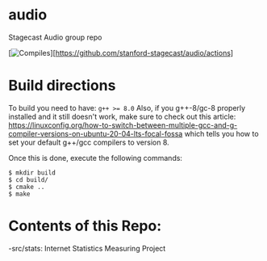 # audio
Stagecast Audio group repo

[![Compiles](https://github.com/stanford-stagecast/audio/workflows/Compile/badge.svg?event=push)][https://github.com/stanford-stagecast/audio/actions]

# Build directions

To build you need to have:
`g++ >= 8.0`
Also, if you g++-8/gc-8 properly installed and it still doesn't work,
make sure to check out this article: https://linuxconfig.org/how-to-switch-between-multiple-gcc-and-g-compiler-versions-on-ubuntu-20-04-lts-focal-fossa
which tells you how to set your default g++/gcc compilers to version 8.

Once this is done, execute the following commands:
```
$ mkdir build
$ cd build/
$ cmake ..
$ make
```

# Contents of this Repo:
-src/stats: Internet Statistics Measuring Project
